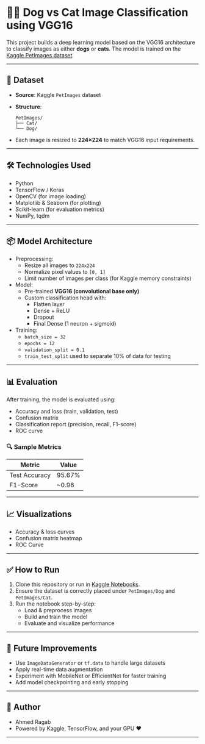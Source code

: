 # 🐶🐱 Dog vs Cat Image Classification using VGG16

This project builds a deep learning model based on the VGG16 architecture to classify images as either **dogs** or **cats**. The model is trained on the [Kaggle PetImages dataset](https://www.kaggle.com/datasets/bhavikjikadara/dog-and-cat-classification-dataset).

---

## 📁 Dataset

- **Source**: Kaggle `PetImages` dataset
- **Structure**:
  ```
  PetImages/
  ├── Cat/
  └── Dog/
  ```

- Each image is resized to **224×224** to match VGG16 input requirements.

---

## 🛠️ Technologies Used

- Python
- TensorFlow / Keras
- OpenCV (for image loading)
- Matplotlib & Seaborn (for plotting)
- Scikit-learn (for evaluation metrics)
- NumPy, tqdm

---

## 📦 Model Architecture

- Preprocessing:
  - Resize all images to `224x224`
  - Normalize pixel values to `[0, 1]`
  - Limit number of images per class (for Kaggle memory constraints)
- Model:
  - Pre-trained **VGG16 (convolutional base only)**
  - Custom classification head with:
    - Flatten layer
    - Dense + ReLU
    - Dropout
    - Final Dense (1 neuron + sigmoid)
- Training:
  - `batch_size = 32`
  - `epochs = 12`
  - `validation_split = 0.1`
  - `train_test_split` used to separate 10% of data for testing

---

## 📊 Evaluation

After training, the model is evaluated using:

- Accuracy and loss (train, validation, test)
- Confusion matrix
- Classification report (precision, recall, F1-score)
- ROC curve

### 🔍 Sample Metrics

| Metric         | Value    |
|----------------|----------|
| Test Accuracy  | 95.67%    |
| F1-Score       | ~0.96    |

---

## 📈 Visualizations

- Accuracy & loss curves
- Confusion matrix heatmap
- ROC Curve

---

## ✅ How to Run

1. Clone this repository or run in [Kaggle Notebooks](https://www.kaggle.com/).
2. Ensure the dataset is correctly placed under `PetImages/Dog` and `PetImages/Cat`.
3. Run the notebook step-by-step:
   - Load & preprocess images
   - Build and train the model
   - Evaluate and visualize performance

---

## 🧠 Future Improvements

- Use `ImageDataGenerator` or `tf.data` to handle large datasets
- Apply real-time data augmentation
- Experiment with MobileNet or EfficientNet for faster training
- Add model checkpointing and early stopping

---

## 📌 Author

- Ahmed Ragab  
- Powered by Kaggle, TensorFlow, and your GPU ❤️

---